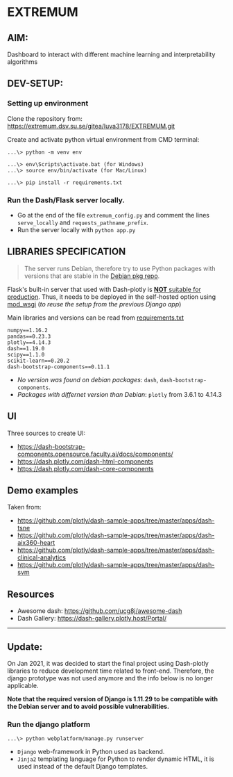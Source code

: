
# EXTREMUM

## AIM:
Dashboard to interact with different machine learning and interpretability algorithms

## DEV-SETUP:

### Setting up environment
Clone the repository from:
<https://extremum.dsv.su.se/gitea/luva3178/EXTREMUM.git>

Create and activate python virtual environment from CMD terminal:
```console
...\> python -m venv env

...\> env\Scripts\activate.bat (for Windows)
...\> source env/bin/activate (for Mac/Linux)

...\> pip install -r requirements.txt
```

### Run the Dash/Flask server locally.

- Go at the end of the file `extremum_config.py` and comment the lines `serve_locally` and `requests_pathname_prefix`.
- Run the server locally with `python app.py`


## LIBRARIES SPECIFICATION

> The server runs Debian, therefore try to use Python packages with versions that are stable in the [Debian pkg repo](https://packages.debian.org/stable/python/).

Flask's built-in server that used with Dash-plotly is [**NOT** suitable for production](https://flask.palletsprojects.com/en/1.1.x/deploying/). Thus, it needs to be deployed in the self-hosted option using [mod_wsgi](https://flask.palletsprojects.com/en/1.1.x/deploying/mod_wsgi/) (*to reuse the setup from the previous Django app*)

Main libraries and versions can be read from [requirements.txt](./requirements.txt)

```
numpy==1.16.2
pandas==0.23.3
plotly==4.14.3
dash==1.19.0
scipy==1.1.0
scikit-learn==0.20.2
dash-bootstrap-components==0.11.1
```

 - *No version was found on debian packages*: `dash`, `dash-bootstrap-components`.
 - *Packages with differnet version than Debian*: `plotly` from 3.6.1 to 4.14.3

## UI

Three sources to create UI:
- https://dash-bootstrap-components.opensource.faculty.ai/docs/components/
- https://dash.plotly.com/dash-html-components
- https://dash.plotly.com/dash-core-components

## Demo examples

Taken from:
- https://github.com/plotly/dash-sample-apps/tree/master/apps/dash-tsne
- https://github.com/plotly/dash-sample-apps/tree/master/apps/dash-aix360-heart
- https://github.com/plotly/dash-sample-apps/tree/master/apps/dash-clinical-analytics
- https://github.com/plotly/dash-sample-apps/tree/master/apps/dash-svm

## Resources

- Awesome dash: https://github.com/ucg8j/awesome-dash
- Dash Gallery: https://dash-gallery.plotly.host/Portal/

--- 
## Update:

On Jan 2021, it was decided to start the final project using Dash-plotly libraries to reduce development time related to front-end. Therefore, the django prototype was not used anymore and the info below is no longer applicable.

**Note that the required version of Django is 1.11.29 to be compatible with the Debian server and to avoid possible vulnerabilities.**

### Run the django platform

```console
...\> python webplatform/manage.py runserver
```

- `Django` web-framework in Python used as backend.
- `Jinja2` templating language for Python to render dynamic HTML, it is used instead of the default Django templates.

